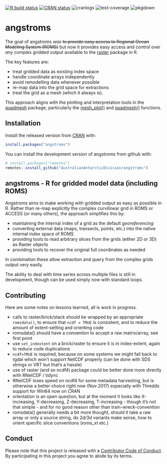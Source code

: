 
<!-- badges: start -->

[![R build
status](https://github.com/AustralianAntarcticDivision/angstroms/workflows/R-CMD-check/badge.svg)](https://github.com/AustralianAntarcticDivision/angstroms/actions)
[![CRAN
status](http://www.r-pkg.org/badges/version/angstroms)](https://cran.r-project.org/package=angstroms)
![cranlogs](http://cranlogs.r-pkg.org./badges/angstroms)
![test-coverage](https://github.com/AustralianAntarcticDivision/angstroms/workflows/test-coverage/badge.svg)
![pkgdown](https://github.com/AustralianAntarcticDivision/angstroms/workflows/pkgdown/badge.svg)
<!-- badges: end -->

<!-- README.md is generated from README.Rmd. Please edit that file -->

# angstroms

The goal of angstroms *was* ~~to provide easy access to Regional Ocean
Modeling System (ROMS)~~ but now it provides easy access and control
over *any* complex gridded output available to the
[raster](https://CRAN.R-project.org/package=raster) package in R.

The key features are:

  - treat gridded data as existing index space
  - handle coordinate arrays independently
  - avoid remodelling data whenever possible
  - re-map data into the grid space for extractions
  - treat the grid as a mesh (which it always is).

This approach aligns with the plotting and interpretation tools in the
[quadmesh](https://CRAN.R-project.org/package=quadmesh) package,
particularly the
[mesh\_plot()](https://hypertidy.github.io/quadmesh/reference/mesh_plot.html)
and
[quadmesh()](https://hypertidy.github.io/quadmesh/reference/quadmesh.html)
functions.

## Installation

Install the released version from [CRAN](https://CRAN.R-project.org/)
with:

``` r
install.packages("angstroms")
```

You can install the development version of angstroms from github with:

``` r
# install.packages("remotes")
remotes::install_github("AustralianAntarcticDivision/angstroms")
```

## angstroms - R for gridded model data (including ROMS)

Angstroms aims to make working with gridded output as easy as possible
in R. Rather than re-map explicitly the complex curvilinear grid in ROMS
or ACCESS (or many others), the approach simplifies this by:

  - maintaining the internal index of a grid as the default
    *georeferencing*
  - converting external data (maps, transects, points, etc.) into the
    native internal index space of ROMS
  - providing tools to read arbitrary slices from the grids (either 2D
    or 3D) as Raster objects
  - providing tools to recover the original full coordinates as needed

In combination these allow extraction and query from the complex grids
output very easily.

The ability to deal with time series across multiple files is still in
development, though can be used simply now with standard loops.

## Contributing

Here are some notes on lessons learned, all is work in progress.

  - calls to raster/brick/stack should be wrapped by an appropriate
    `romsdata()`, to ensure that `ncdf = TRUE` is consistent, and to
    reduce the amount of extent-setting and orienting code
  - romsdata() should have a convention to accept a raw matrix/array,
    see first point
  - use `set_indextent` on a brick/raster to ensure it is in
    index-extent, again to reduce code duplications
  - `ncdf=TRUE` is required, because on some systems we might fall back
    to rgdal which won’t support NetCDF properly (can be done with SDS
    strings or VRT but that’s a hassle)
  - use of raster (and so ncdf4) package could be better done more
    directly with RNetCDF / tidync
  - RNetCDF loses speed on ncdf4 for some metadata harvesting, but is
    otherwise a better choice right now (Nov 2017) especially with
    Thredds support for Win64 now on CRAN
  - orientation is an open question, but at the moment it looks like
    X-increasing, Y-decreasing, Z-decreasing, T-increasing - though it’s
    not that simple - and for no good reason other than
    train-wreck-convention
  - romsdata() generally needs a bit more thought, should it take a raw
    array or only a source string, do 2d/3d variants make sense, how to
    orient specific slice conventions (roms\_xt etc.)

## Conduct

Please note that this project is released with a [Contributor Code of
Conduct](CONDUCT.md). By participating in this project you agree to
abide by its terms.
